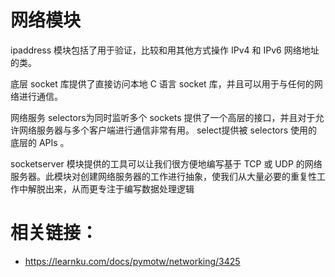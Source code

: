# 网络模块

ipaddress 模块包括了用于验证，比较和用其他方式操作 IPv4 和 IPv6 网络地址的类。

底层 socket 库提供了直接访问本地 C 语言 socket 库，并且可以用于与任何的网络进行通信。

网络服务 selectors为同时监听多个 sockets 提供了一个高层的接口，并且对于允许网络服务器与多个客户端进行通信非常有用。 select提供被 selectors 使用的底层的 APIs 。

socketserver 模块提供的工具可以让我们很方便地编写基于 TCP 或 UDP 的网络服务器。此模块对创建网络服务器的工作进行抽象，使我们从大量必要的重复性工作中解脱出来，从而更专注于编写数据处理逻辑


# 相关链接：
- https://learnku.com/docs/pymotw/networking/3425
